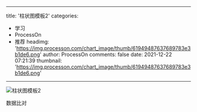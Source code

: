 
---
title: '柱状图模板2'
categories: 
 - 学习
 - ProcessOn
 - 推荐
headimg: 'https://img.processon.com/chart_image/thumb/61949487637689783e3b1de6.png'
author: ProcessOn
comments: false
date: 2021-12-22 07:21:39
thumbnail: 'https://img.processon.com/chart_image/thumb/61949487637689783e3b1de6.png'
---

<div>   
<img class="thumb" alt="柱状图模板2" src="https://img.processon.com/chart_image/thumb/61949487637689783e3b1de6.png" referrerpolicy="no-referrer">
<p>数据比对</p>  
</div>
            